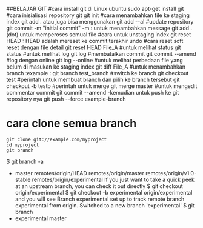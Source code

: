 ##BELAJAR GIT
#cara install git di Linux ubuntu
    sudo apt-get install git
#cara inisialisasi repository git
git init
#cara menambahkan file ke staging index
git add . atau juga bisa menggunakan git add --al
#update repository 
git commit -m "initial commit"
    -m : untuk menambahkan message
git add . (dot) untuk memperoses semual file
#cara untuk unstaging index
git reset HEAD : HEAD adalah mereset ke commit terakhir undo
#cara reset soft reset dengan file detail
git reset HEAD File_A
#untuk melihat status
git status
#untuk melihat log
git log
#membatalkan commit
git commit --amend
#log dengan online
git log --online
#untuk melihat perbedaan file yang belum di masukan ke staging index
git diff File_A
#untuk menambahkan branch
 :example : git branch test_branch
 #switch ke branch 
 git checkout test
 #perintah untuk membuat branch dan pilih ke branch tersebut
 git checkout -b testb
 #perintah untuk merge
 git merge master
#untuk mengedit commentar commit 
git commit --amend
 -kemudian untuk push ke git repository nya
git push --force example-branch
# cara clone semua branch
	git clone git://example.com/myproject
	cd myproject
	git branch
$ git branch -a
* master
  remotes/origin/HEAD
  remotes/origin/master
  remotes/origin/v1.0-stable
  remotes/origin/experimental
If you just want to take a quick peek at an upstream branch, you can check it out directly
$ git checkout origin/experimental
$ git checkout -b experimental origin/experimental
and you will see
Branch experimental set up to track remote branch experimental from origin.
Switched to a new branch 'experimental'
$ git branch
* experimental
  master



